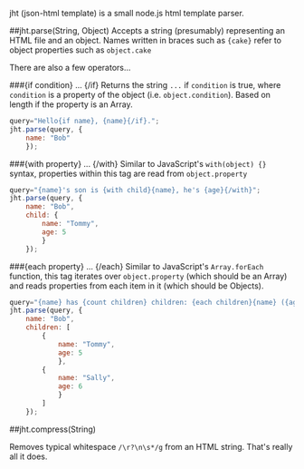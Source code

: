 ﻿jht (json-html template) is a small node.js html template parser.

##jht.parse(String, Object)
Accepts a string (presumably) representing an HTML file and an object. Names written in braces such as `{cake}` refer to object properties such as `object.cake`

There are also a few operators...

###{if condition} ... {/if}
Returns the string `...` if `condition` is true, where `condition` is a property of the object (i.e. `object.condition`). Based on length if the property is an Array.

```javascript
query="Hello{if name}, {name}{/if}.";
jht.parse(query, {
    name: "Bob"
    });
```

###{with property} ... {/with}
Similar to JavaScript's `with(object) {}` syntax, properties within this tag are read from `object.property`

```javascript
query="{name}'s son is {with child}{name}, he's {age}{/with}";
jht.parse(query, {
    name: "Bob",
    child: {
        name: "Tommy",
        age: 5
        }
    });
```

###{each property} ... {/each}
Similar to JavaScript's `Array.forEach` function, this tag iterates over `object.property` (which should be an Array) and reads properties from each item in it (which should be Objects).

```javascript
query="{name} has {count children} children: {each children}{name} ({age}), {/each}";
jht.parse(query, {
    name: "Bob",
    children: [
        {
            name: "Tommy",
            age: 5
            },
        {
            name: "Sally",
            age: 6
            }
        ]
    });
```

##jht.compress(String)

Removes typical whitespace `/\r?\n\s*/g` from an HTML string. That's really all it does.